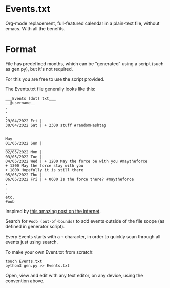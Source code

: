 # Events.txt

Org-mode replacement, full-featured calendar in a plain-text file, without emacs. With all the benefits.

# Format

File has predefined months, which can be "generated" using a script (such as gen.py), but it's not required.

For this you are free to use the script provided.

The Events.txt file generally looks like this:

```
___Events (dot) txt___
__@username__
.
.
.
29/04/2022 Fri | 
30/04/2022 Sat | + 2300 stuff #randomHashtag


May
01/05/2022 Sun |
______
02/05/2022 Mon |
03/05/2022 Tue |
04/05/2022 Wed | + 1200 May the force be with you #maytheforce
+ 1300 May the force stay with you
+ 1800 Hopefully it is still there
05/05/2022 Thu |
06/05/2022 Fri | + 0600 Is the force there? #maytheforce
.
.
.
etc.
#oob
```

Inspired by [this amazing post on the internet](https://danlucraft.com/blog/2008/04/plain-text-organizer/).

Search for `#oob (out-of-bounds)` to add events outside of the file scope (as defined in generator script).

Every Events starts with a `+` character, in order to quickly scan through all events just using search.

To make your own Event.txt from scratch:

```
touch Events.txt
python3 gen.py >> Events.txt
```

Open, view and edit with any text editor, on any device, using the convention above.
